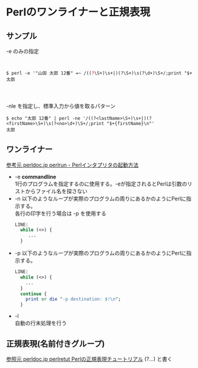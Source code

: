 # Perlのワンライナーと正規表現
## サンプル
-e のみの指定
<code>
<pre>
$ perl -e '"山田 太郎 12番" =~ /((<span style="color:red">?<lastName></span>\S+)\s+|)(?<firstName>\S+)\s(?<no>\d+)\S+/;print "$+{firstName}\n"'
太郎
</pre>
</code>

-nle を指定し、標準入力から値を取るパターン
```
$ echo "太郎 12番" | perl -ne '/((?<lastName>\S+)\s+|)(?<firstName>\S+)\s(?<no>\d+)\S+/;print "$+{firstName}\n"'
太郎
```

## ワンライナー
[参考元 perldoc.jp perlrun - Perlインタプリタの起動方法](https://perldoc.jp/docs/perl/5.26.1/perlrun.pod)
- -e **commandline**  
  1行のプログラムを指定するのに使用する。-eが指定されるとPerlは引数のリストからファイル名を探さない  
- -n 以下のようなループが実際のプログラムの周りにあるかのようにPerlに指示する。  
  各行の印字を行う場合は -p を使用する  
   ```Perl
   LINE:
     while (<>) {
        ...
     }
   ```
- -p 以下のようなループが実際のプログラムの周りにあるかのようにPerlに指示する。　　
   ```Perl
   LINE:
     while (<>) {
       ...
     }
     continue {
       print or die "-p destination: $!\n";
     }
   ```
 - -l  
   自動の行末処理を行う
 
 ## 正規表現(名前付きグループ)
 [参照元 perldoc.jp perlretut Perlの正規表現チュートリアル](https://perldoc.jp/docs/perl/5.26.1/perlretut.pod#Named32backreferences)
 (?<name>...) と書く
 
 
